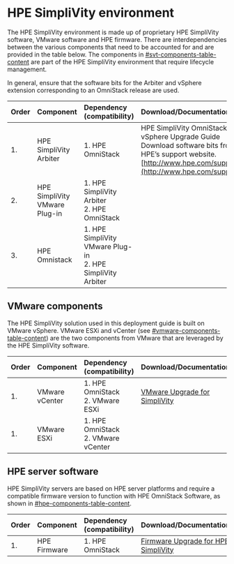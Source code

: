 # HPE SimpliVity environment

The HPE SimpliVity environment is made up of proprietary HPE SimpliVity software, VMware software and HPE firmware. There are interdependencies between the various components that need to be accounted for and are provided in the table below. The components in [\#svt-components-table-content](#svt-components-table-content) are part of the HPE SimpliVity environment that require lifecycle management.

In general, ensure that the software bits for the Arbiter and vSphere extension corresponding to an OmniStack release are used.

|Order|Component|Dependency \(compatibility\)|Download/Documentation|
|:----|:--------|:---------------------------|:---------------------|
|1.|HPE SimpliVity Arbiter|1. HPE OmniStack|HPE SimpliVity OmniStack for vSphere Upgrade Guide Download software bits from HPE’s support website.  [http://www.hpe.com/support](http://www.hpe.com/support)  |
|2.|HPE SimpliVity VMware Plug-in|1. HPE SimpliVity Arbiter<br> 2. HPE OmniStack |
|3.|HPE Omnistack|1. HPE SimpliVity VMware Plug-in<br> 2. HPE SimpliVity Arbiter |

## VMware components

The HPE SimpliVity solution used in this deployment guide is built on VMware vSphere. VMware ESXi and vCenter \(see [\#vmware-components-table-content](#vmware-components-table-content)\) are the two components from VMware that are leveraged by the HPE SimpliVity software.

|Order|Component|Dependency \(compatibility\)|Download/Documentation|
|:----|:--------|:---------------------------|:---------------------|
|1.|VMware vCenter|1. HPE OmniStack<br>2. VMware ESXi|[VMware Upgrade for SimpliVity](https://support.hpe.com/hpsc/doc/public/display?sp4ts.oid=1010292248&docLocale=en_US&docId=emr_na-a00028056en_us) |
|1.|VMware ESXi|1. HPE OmniStack<br>2. VMware vCenter |

## HPE server software

HPE SimpliVity servers are based on HPE server platforms and require a compatible firmware version to function with HPE OmniStack Software, as shown in [\#hpe-components-table-content](#hpe-components-table-content).

|Order|Component|Dependency \(compatibility\)|Download/Documentation|
|:----|:--------|:---------------------------|:---------------------|
|1.|HPE Firmware|1. HPE OmniStack|[Firmware Upgrade for HPE SimpliVity](https://support.hpe.com/hpesc/public/home/result?qt=HPE+SimpliVity+380) |